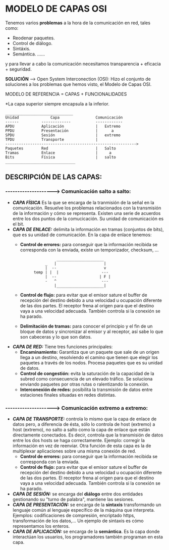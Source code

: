 
# MODELO DE CAPAS OSI



Tenemos varios **problemas** a la hora de la comunicación en red, tales como:

- Reodenar paquetes.
- Control de diálogo.
- Sintáxis.
- Semántica.
......

y para llevar a cabo la comunicación necesitamos transparencia + eficacia + seguridad.

**SOLUCIÓN** --> Open System Interconection (OSI): Hizo el conjunto de soluciones a los problemas que hemos visto, el Modelo de Capas OSI.

MODELO DE REFERENCIA = CAPAS + FUNCIONALIDADES

*La capa superior siempre encapsula a la inferior.

    ______________________________
    Unidad              Capa                Comunicación
    ------          -------------           ------------
    APDU            Aplicación              |   Extremo
    PPDU            Presentación            |      a
    SPDU            Sesión                  |   extremo  
    TPDU            Transporte              |   
    ---------------------------------------------------------->     
    Paquetes        Red                     |   Salto
    Tramas          Enlace                  |     a  
    Bits            Física                  |   salto
    _______________________________


## DESCRIPCIÓN DE LAS CAPAS:

### --------------------> Comunicación salto a salto:
- ***CAPA FÍSICA*** Es la que se encarga de la tranmisión de la señal en la comunicación. Resuelve los problemas relacionados con la transmisión de la información y cómo se representa. Existen una serie de acuerdos entre los dos puntos de la comucicación. Su unidad de comunicación es el bit.
- ***CAPA DE ENLACE:*** delimita la información en tramas (conjuntos de bits), que es su unidad de comunicación. En la capa de enlace tenemos:
    - **Control de errores:** para conseguir que la información recibida se corresponda con la enviada, existe un temporizador, checksum, ...

                          _____________________
                     _   |                     | 
                     |  --                     v
                temp | |  |                   ---
                     |  --                   | F |
                     -   ^                    ---
                         |_____________________|

    - **Control de flujo:** para evitar que el emisor sature el buffer  de recepción del destino debido a una velocidad u ocupación diferente de las dos partes. El receptor frena al origen para que el destino vaya a una velocidad adecuada. También controla si la conexión se ha parado.
    - **Delimitación de tramas:** para conocer el principio y el fin de un bloque de datos y sincronizar al emisor y al receptor, así sabe lo que son cabeceras y lo que son datos.
- ***CAPA DE RED:*** Tiene tres funciones principales:
    - **Encaminamiento:** Garantiza que un paquete que sale de un origen llega a un destino, resolviendo el camino que tienen que elegir los paquetes a través de los nodos. Procesa paquetes que es su unidad de datos. 
    - **Control de congestión:** evita la saturación de la capacidad de la subred como consecuencia de un elevado tráfico. Se soluciona enviando paquetes por otras rutas o ralentizando la conexión.
    - **Interconexión de redes:** posibilita la transmisión de datos entre estaciones finales situadas en redes distintas.

### --------------------> Comunicación extremo a extremo:
- ***CAPA DE TRANSPORTE:*** controla lo mismo que la capa de enlace de datos pero, a diferencia de ésta, sólo lo controla de host (extremo) a host (extremo), no salto a salto como la capa de enlace que están directamente conectados. Es decir, controla que la transmisión de datos entre los dos hosts se haga correctamente. Ejemplo: corregir la información en vez de reenviar. Otra función de esta capa es la de multiplexar aplicaciones sobre una misma conexión de red.
    - **Control de errores:** para conseguir que la información recibida se corresponda con la enviada.
    - **Control de flujo:** para evitar que el emisor sature el buffer  de recepción del destino debido a una velocidad u ocupación diferente de las dos partes. El receptor frena al origen para que el destino vaya a una velocidad adecuada. También controla si la conexión se ha parado.
- ***CAPA DE SESIÓN:*** se encarga del **diálogo** entre dos entidades gestionando su "turno de palabra", mantiene las sesiones.
- ***CAPA DE PRESENTACIÓN:*** se encarga de la **sintaxis** transformando un lenguaje común al lenguaje específico de la máquina que interpreta. Ejemplos: codificaciones de compresión, encriptado https, transformación de los datos,... Un ejemplo de sintaxis es cómo representamos los enteros.
- ***CAPA DE APLICACIÓN:*** se encarga de la **semántica**. Es la capa donde interactúan los usuarios, los programadores también programan en esta capa.